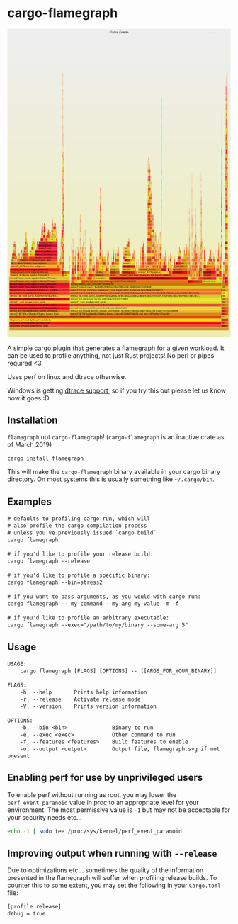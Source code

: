 # cargo-flamegraph

[![colorized flamegraph output](example.svg)](example.svg)

A simple cargo plugin that generates a flamegraph
for a given workload. It can be used to profile anything,
not just Rust projects! No perl or pipes required <3

Uses perf on linux and dtrace otherwise.

Windows is getting [dtrace support](https://techcommunity.microsoft.com/t5/Windows-Kernel-Internals/DTrace-on-Windows/ba-p/362902), so if you try this out please let us know how it goes :D

## Installation

`flamegraph` not `cargo-flamegraph`! (`cargo-flamegraph` is an inactive crate as of March 2019)

```
cargo install flamegraph
```

This will make the `cargo-flamegraph` binary
available in your cargo binary directory.
On most systems this is usually something
like `~/.cargo/bin`.

## Examples

```
# defaults to profiling cargo run, which will
# also profile the cargo compilation process
# unless you've previously issued `cargo build`
cargo flamegraph

# if you'd like to profile your release build:
cargo flamegraph --release

# if you'd like to profile a specific binary:
cargo flamegraph --bin=stress2

# if you want to pass arguments, as you would with cargo run:
cargo flamegraph -- my-command --my-arg my-value -m -f

# if you'd like to profile an arbitrary executable:
cargo flamegraph --exec="/path/to/my/binary --some-arg 5"
```

## Usage

```
USAGE:
    cargo flamegraph [FLAGS] [OPTIONS] -- [[ARGS_FOR_YOUR_BINARY]]

FLAGS:
    -h, --help       Prints help information
    -r, --release    Activate release mode
    -V, --version    Prints version information

OPTIONS:
    -b, --bin <bin>              Binary to run
    -e, --exec <exec>            Other command to run
    -f, --features <features>    Build features to enable
    -o, --output <output>        Output file, flamegraph.svg if not present
```

## Enabling perf for use by unprivileged users

To enable perf without running as root, you may
lower the `perf_event_paranoid` value in proc
to an appropriate level for your environment.
The most permissive value is `-1` but may not
be acceptable for your security needs etc...

```bash
echo -1 | sudo tee /proc/sys/kernel/perf_event_paranoid
```

## Improving output when running with `--release`

Due to optimizations etc... sometimes the quality
of the information presented in the flamegraph will
suffer when profiling release builds. To counter this
to some extent, you may set the following in your
`Cargo.toml` file:

```
[profile.release]
debug = true
```
